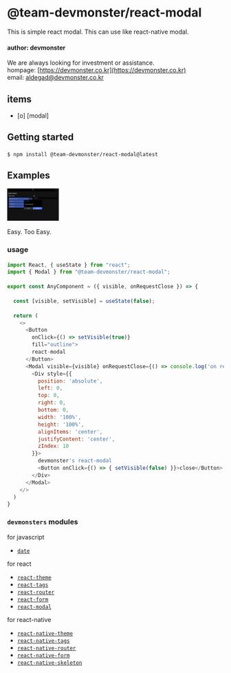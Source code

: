 # @team-devmonster/react-modal

This is simple react modal. This can use like react-native modal.
#### author: devmonster 

We are always looking for investment or assistance.<br>
hompage: [https://devmonster.co.kr](https://devmonster.co.kr)<br>
email: [aldegad@devmonster.co.kr](mailto:aldegad@devmonster.co.kr)

## items
- [o] [modal]

## Getting started

`$ npm install @team-devmonster/react-modal@latest`


## Examples

<img src="https://github.com/team-devmonster/react-modules/blob/master/local_modules/modal/screenshots/modal01.png" width="120">

Easy. Too Easy.

### usage

```javascript
import React, { useState } from "react";
import { Modal } from "@team-devmonster/react-modal";

export const AnyComponent = ({ visible, onRequestClose }) => {

  const [visible, setVisible] = useState(false);
  
  return (
    <>
      <Button 
        onClick={() => setVisible(true)}
        fill="outline">
        react-modal
      </Button>
      <Modal visible={visible} onRequestClose={() => console.log('on request close')}>
        <Div style={{
          position: 'absolute',
          left: 0,
          top: 0,
          right: 0,
          bottom: 0,
          width: '100%',
          height: '100%',
          alignItems: 'center',
          justifyContent: 'center',
          zIndex: 10
        }}>
          devmonster's react-modal
          <Button onClick={() => { setVisible(false) }}>close</Button>
        </Div>
      </Modal>
    </>
  )
}
```

### `devmonsters` modules

for javascript
- [`date`](https://www.npmjs.com/package/@team-devmonster/date)

for react
- [`react-theme`](https://www.npmjs.com/package/@team-devmonster/react-theme)
- [`react-tags`](https://www.npmjs.com/package/@team-devmonster/react-theme)
- [`react-router`](https://www.npmjs.com/package/@team-devmonster/react-router)
- [`react-form`](https://www.npmjs.com/package/@team-devmonster/react-form)
- [`react-modal`](https://www.npmjs.com/package/@team-devmonster/react-modal)

for react-native
- [`react-native-theme`](https://www.npmjs.com/package/@team-devmonster/react-native-theme)
- [`react-native-tags`](https://www.npmjs.com/package/@team-devmonster/react-native-tags)
- [`react-native-router`](https://www.npmjs.com/package/@team-devmonster/react-native-router)
- [`react-native-form`](https://www.npmjs.com/package/@team-devmonster/react-native-form)
- [`react-native-skeleton`](https://www.npmjs.com/package/@team-devmonster/react-native-skeleton)